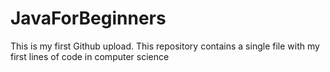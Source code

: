 # JavaForBeginners
This is my first Github upload. This repository contains a single file with my first lines of code in computer science
